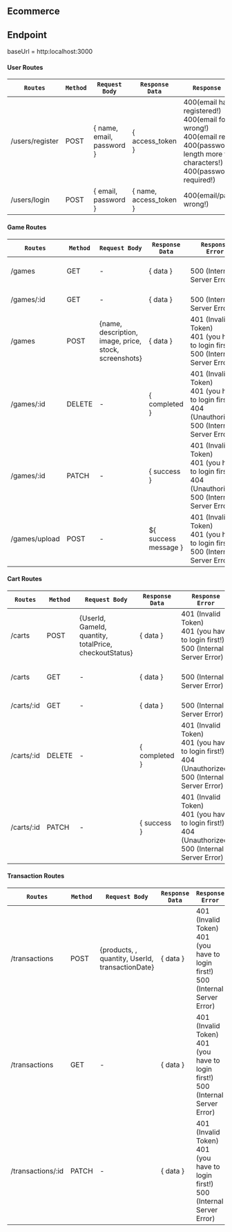 **Ecommerce**
----------------------------------------
## Endpoint
baseUrl = http:localhost:3000

#### User Routes
| `Routes`| `Method` | `Request Body` | `Response Data`| `Response Error` | `Description` |
|---------|----------|----------------|----------------|------------------|---------------|
| /users/register| POST | { name, email, password } | { access_token } | 400(email has been registered!) <br>400(email format is wrong!)<br> 400(email required!)<br> 400(password length more than 6 characters!)<br> 400(password required!)|Register a new user|
| /users/login | POST | { email, password }| { name, access_token }| 400(email/password wrong!) |Log in|


#### Game Routes
| `Routes`| `Method` | `Request Body` | `Response Data`| `Response Error` | `Description` |
|---------|----------|----------------|----------------|------------------|---------------|
| /games | GET | - | { data }| <br> 500 (Internal Server Error) |  Get Game data
| /games/:id | GET | - | { data }| <br> 500 (Internal Server Error) |  Get Single data
| /games | POST | {name, description, image, price, stock, screenshots} | { data }| 401 (Invalid Token) <br> 401 (you have to login first!) <br> 500 (Internal Server Error) | Create new Game|
| /games/:id | DELETE | - | { completed } | 401 (Invalid Token)<br> 401 (you have to login first!) <br> 404 (Unauthorized) <br> 500 (Internal Server Error) | Delete your Game |
| /games/:id| PATCH | - | { success } | 401 (Invalid Token)<br> 401 (you have to login first!) <br> 404 (Unauthorized) <br> 500 (Internal Server Error) | Edit Game data |
| /games/upload | POST | - | ${ success message }| 401 (Invalid Token)<br> 401 (you have to login first!) <br> 500 (Internal Server Error) | Upload image to Google Cloud Storage |


#### Cart Routes
| `Routes`| `Method` | `Request Body` | `Response Data`| `Response Error` | `Description` |
|---------|----------|----------------|----------------|------------------|---------------|
| /carts | POST | {UserId, GameId, quantity, totalPrice, checkoutStatus} | { data }| 401 (Invalid Token) <br> 401 (you have to login first!) <br> 500 (Internal Server Error) | Create new Cart|
| /carts | GET | - | { data }| <br> 500 (Internal Server Error) |  Get Cart data
| /carts/:id | GET | - | { data }| <br> 500 (Internal Server Error) |  Get Single data
| /carts/:id | DELETE | - | { completed } | 401 (Invalid Token)<br> 401 (you have to login first!) <br> 404 (Unauthorized) <br> 500 (Internal Server Error) | Delete your Cart |
| /carts/:id| PATCH | - | { success } | 401 (Invalid Token)<br> 401 (you have to login first!) <br> 404 (Unauthorized) <br> 500 (Internal Server Error) | Edit Cart data |


#### Transaction Routes
| `Routes`| `Method` | `Request Body` | `Response Data`| `Response Error` | `Description` |
|---------|----------|----------------|----------------|------------------|---------------|
| /transactions | POST | {products, , quantity, UserId, transactionDate} | { data }| 401 (Invalid Token) <br> 401 (you have to login first!) <br> 500 (Internal Server Error) | Create new Transaction|
| /transactions | GET | - | { data }|  401 (Invalid Token)<br> 401 (you have to login first!) <br> 500 (Internal Server Error) |  Get Transaction data |
| /transactions/:id | PATCH | - | { data } |  401 (Invalid Token)<br> 401 (you have to login first!) <br> 500 (Internal Server Error) |  Get Transaction data |